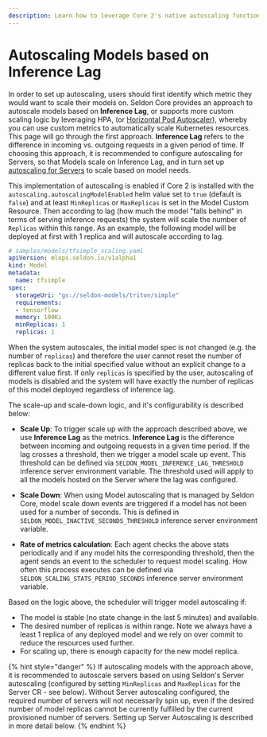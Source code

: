 ```yaml
---
description: Learn how to leverage Core 2's native autoscaling functionality for Models  
---
```


# Autoscaling Models based on Inference Lag

In order to set up autoscaling, users should first identify which metric they would want to scale their models on. Seldon Core provides an approach to autoscale models based on **Inference Lag**, or supports more custom scaling logic by leveraging HPA, (or [Horizontal Pod Autoscaler](https://kubernetes.io/docs/tasks/run-application/horizontal-pod-autoscale/)), whereby you can use custom metrics to automatically scale Kubernetes resources. This page will go through the first approach. **Inference Lag** refers to the difference in incoming vs. outgoing requests in a given period of time. If choosing this approach, it is recommended to configure autoscaling for Servers, so that Models scale on Inference Lag, and in turn set up [autoscaling for Servers](./core-autoscaling-servers.md) to scale based on model needs.

This implementation of autoscaling is enabled if Core 2 is installed with the `autoscaling.autoscalingModelEnabled` helm value set to `true` (default is `false`) and at least `MinReplicas` or `MaxReplicas` is set in the Model Custom Resource. Then according to lag (how much the model "falls behind" in terms of serving inference requests) the system will scale the number of `Replicas` within this range. As an example, the following model will be deployed at first with 1 replica and will autoscale according to lag.

```yaml
# samples/models/tfsimple_scaling.yaml
apiVersion: mlops.seldon.io/v1alpha1
kind: Model
metadata:
  name: tfsimple
spec:
  storageUri: "gs://seldon-models/triton/simple"
  requirements:
  - tensorflow
  memory: 100Ki
  minReplicas: 1
  replicas: 1
```

When the system autoscales, the initial model spec is not changed (e.g. the number of `replicas`) and therefore the user cannot reset the number of replicas back to the initial specified value without an explicit change to a different value first. If only `replicas` is specified by the user, autoscaling of models is disabled and the system will have exactly the number of replicas of this model deployed regardless of inference lag.

The scale-up and scale-down logic, and it's configurability is described below:

- **Scale Up**: To trigger scale up with the approach described above, we use **Inference Lag** as the metrics. **Inference Lag** is the difference between incoming and outgoing requests in a given time period. If the lag crosses a threshold, then we trigger a model scale up event. This threshold can be defined via `SELDON_MODEL_INFERENCE_LAG_THRESHOLD` inference server environment variable. The threshold used will apply to all the models hosted on the Server where the lag was configured.

- **Scale Down**: When using Model autoscaling that is managed by Seldon Core, model scale down events are triggered if a model has not been used for a number of seconds. This is defined in `SELDON_MODEL_INACTIVE_SECONDS_THRESHOLD` inference server environment variable.

- **Rate of metrics calculation**: Each agent checks the above stats periodically and if any model hits the corresponding threshold, then the agent sends an event to the scheduler to request model scaling. How often this process executes can be defined via `SELDON_SCALING_STATS_PERIOD_SECONDS` inference server environment variable.

Based on the logic above, the scheduler will trigger model autoscaling if:
* The model is stable (no state change in the last 5 minutes) and available.
* The desired number of replicas is within range. Note we always have a least 1 replica of any deployed model and we rely on over commit to reduce the resources used further.
* For scaling up, there is enough capacity for the new model replica.

{% hint style="danger" %}
If autoscaling models with the approach above, it is recommended to autoscale servers based on using Seldon's Server autoscaling (configured by setting `MinReplicas` and `MaxReplicas` for the Server CR - see below). Without Server autoscaling configured, the required number of servers will not necessarily spin up, even if the desired number of model replicas cannot be currently fulfilled by the current provisioned number of servers. Setting up Server Autoscaling is described in more detail below.
{% endhint %}
